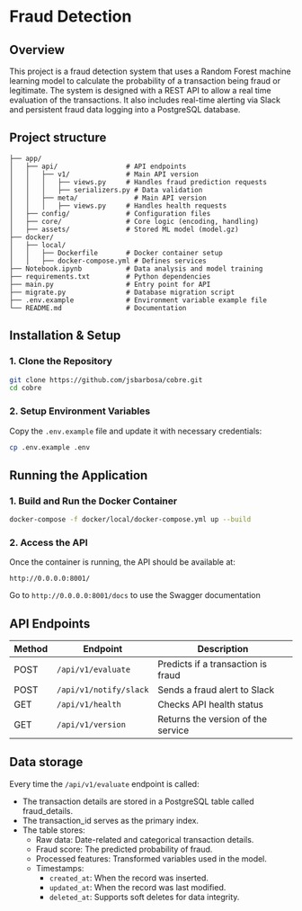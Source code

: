 # Fraud Detection

## Overview
This project is a fraud detection system that uses a Random Forest machine learning model to calculate the probability of a transaction being fraud or legitimate. The system is designed with a REST API to allow a real time evaluation of the transactions. It also includes real-time alerting via Slack and persistent fraud data logging into a PostgreSQL database.

## Project structure
```
├── app/
│   ├── api/                 # API endpoints
│   │   ├── v1/              # Main API version
│   │   │   ├── views.py     # Handles fraud prediction requests
│   │   │   ├── serializers.py # Data validation
│   │   ├── meta/              # Main API version
│   │   │   ├── views.py     # Handles health requests
│   ├── config/              # Configuration files
│   ├── core/                # Core logic (encoding, handling)
│   ├── assets/              # Stored ML model (model.gz)
├── docker/
│   ├── local/
│   │   ├── Dockerfile       # Docker container setup
│   │   ├── docker-compose.yml # Defines services
├── Notebook.ipynb           # Data analysis and model training
├── requirements.txt         # Python dependencies
├── main.py                  # Entry point for API
├── migrate.py               # Database migration script
├── .env.example             # Environment variable example file
└── README.md                # Documentation
```

## Installation & Setup
### 1. Clone the Repository
```sh
git clone https://github.com/jsbarbosa/cobre.git
cd cobre
```

### 2. Setup Environment Variables
Copy the `.env.example` file and update it with necessary credentials:
```sh
cp .env.example .env
```

## Running the Application
### 1. Build and Run the Docker Container
```sh
docker-compose -f docker/local/docker-compose.yml up --build
```

### 2. Access the API
Once the container is running, the API should be available at:
```
http://0.0.0.0:8001/
```

Go to `http://0.0.0.0:8001/docs` to use the Swagger documentation

## API Endpoints
| Method | Endpoint               | Description                        |
| ------ | ---------------------- | ---------------------------------- |
| POST   | `/api/v1/evaluate`     | Predicts if a transaction is fraud |
| POST   | `/api/v1/notify/slack` | Sends a fraud alert to Slack       |
| GET    | `/api/v1/health`       | Checks API health status           |
| GET    | `/api/v1/version`      | Returns the version of the service |

## Data storage
Every time the `/api/v1/evaluate` endpoint is called:
- The transaction details are stored in a PostgreSQL table called fraud_details.
- The transaction_id serves as the primary index.
- The table stores:
    - Raw data: Date-related and categorical transaction details.
    - Fraud score: The predicted probability of fraud.
    - Processed features: Transformed variables used in the model.
    - Timestamps:
        - `created_at`: When the record was inserted.
        - `updated_at`: When the record was last modified.
        - `deleted_at`: Supports soft deletes for data integrity.

